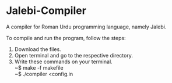 # Jalebi-Compiler
A compiler for Roman Urdu programming language, namely Jalebi. 

To compile and run the program, follow the steps:  
1. Download the files.  
2. Open terminal and go to the respective directory.  
2. Write these commands on your terminal.    
  ~$ make -f makefile    
  ~$ ./compiler <config.in    
